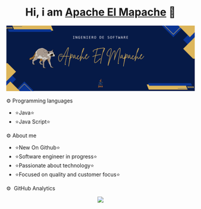 <div align="center">
<h1 align="center">Hi, i am <a href="https://aristi.dev">Apache El Mapache</a> 👋</h1>
</div>
<img src =https://github.com/Apache-Mapach3/Apache-Mapach3/blob/main/Banner%20Apache.png?raw=true>


⚙️ Programming languages

- ⭐Java⭐ 
- ⭐Java Script⭐ 

⚙️ About me

- ⭐New On Github⭐ 
- ⭐Software engineer in progress⭐ 
- ⭐Passionate about technology⭐ 
- ⭐Focused on quality and customer focus⭐ 


⚙️ &nbsp;GitHub Analytics

<p align="center">
<a href="https://github.com/Apache-Mapach3">
  <img height="180em" src="https://github-readme-stats-eight-theta.vercel.app/api?username=Apache-Mapach3&show_icons=true&theme=algolia&include_all_commits=true&count_private=true"/>
 
</a>
</p>
